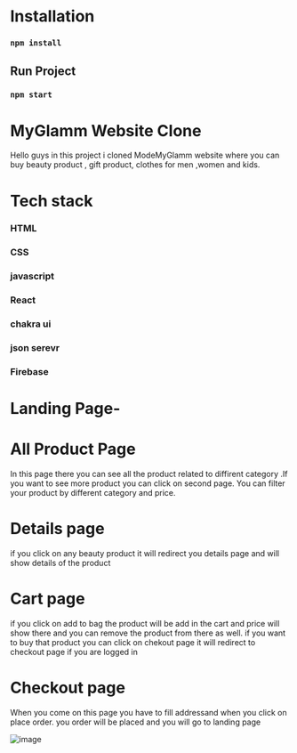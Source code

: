# Installation
### `npm install`

## Run Project
### `npm start`

# MyGlamm Website Clone
Hello guys in this project i cloned  ModeMyGlamm website where you can buy beauty product , gift product, clothes for men ,women and kids.

<h1>Tech stack</h1>

<h3>HTML</h3>
<h3>CSS</h3>
<h3>javascript</h3>
<h3>React</h3>
<h3>chakra ui</h3>
<h3>json serevr</h3>
<h3>Firebase</h3>


<h1>Landing Page-</h1> 


<h1>All Product Page</h1>


In this page there you can see all the product related to diffirent category .If you want to see more product you can click on second page. You can filter your product by different category and price.



<h1>Details page</h1>

if you click on any beauty product it will redirect you details page and will show details of the product



<h1>Cart page</h1>

if you click on add to bag the product will be add in the  cart and price will show there and you can remove the product from there as well.
if you want to buy that product you can click on chekout page it will redirect to checkout page if you are logged in




<h1>Checkout page</h1>

When you come on this page you have to fill addressand when you click on place order. you order will be placed and you will go to landing page

![image](https://user-images.githubusercontent.com/112796001/216769248-65a06976-a919-4ffb-bead-5c3f7992dca0.png)

